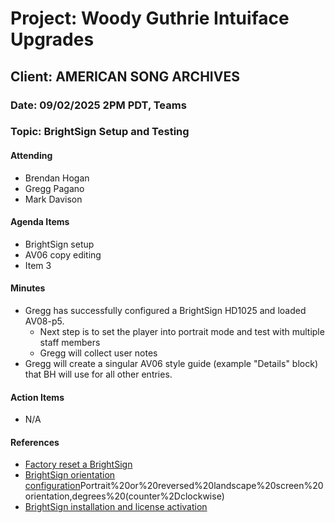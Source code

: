 <!-- Run the 'Make Notes Doc' action to use this template. A 'notes' directory will be created if necessary.-->
# Project: Woody Guthrie Intuiface Upgrades

## Client: AMERICAN SONG ARCHIVES

### Date: 09/02/2025 2PM PDT, Teams

### Topic: BrightSign Setup and Testing

#### Attending

- Brendan Hogan
- Gregg Pagano
- Mark Davison

#### Agenda Items

- BrightSign setup
- AV06 copy editing
- Item 3

#### Minutes

- Gregg has successfully configured a BrightSign HD1025 and loaded AV08-p5.
  - Next step is to set the player into portrait mode and test with multiple staff members
  - Gregg will collect user notes
- Gregg will create a singular AV06 style guide (example "Details" block) that BH will use for all other entries.

#### Action Items

- N/A
  
#### References

- [Factory reset a BrightSign](https://docs.brightsign.biz/how-tos/factory-reset-a-player)
- [BrightSign orientation configuration](https://support.intuiface.com/hc/en-us/articles/360014710860-Player-on-BrightSign-Manual-Device-Configuration-Options#:~:text=Configuration%20Options-)Portrait%20or%20reversed%20landscape%20screen%20orientation,degrees%20(counter%2Dclockwise)
- [BrightSign installation and license activation](https://support.intuiface.com/hc/en-us/articles/4407010938258-Player-on-BrightSign-Installation-and-License-Activation)
